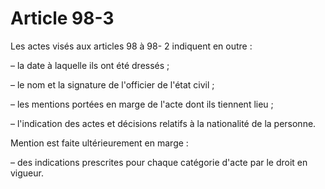 # Article 98-3

Les actes visés aux articles 98 à 98- 2 indiquent en outre :

– la date à laquelle ils ont été dressés ;

– le nom et la signature de l'officier de l'état civil ;

– les mentions portées en marge de l'acte dont ils tiennent lieu ;

– l'indication des actes et décisions relatifs à la nationalité de la personne.

Mention est faite ultérieurement en marge :

– des indications prescrites pour chaque catégorie d'acte par le droit en vigueur.
